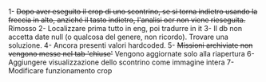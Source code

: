1- ~~Dopo aver eseguito il crop di uno scontrino, se si torna indietro usando la freccia in alto, anziché il tasto indietro, l'analisi ocr non viene rieseguita.~~ Rimosso
2- Localizzare prima tutto in eng, poi tradurre in it
3- Il db non accetta date null (o qualcosa del genere, non ricordo). Trovare una soluzione.
4- Ancora presenti valori hardcoded.
5- ~~Missioni archiviate non vengono messe nel tab 'chiuse'~~ Vengono aggiornate solo alla riapertura
6- Aggiungere visualizzazione dello scontrino come immagine intera
7- Modificare funzionamento crop


